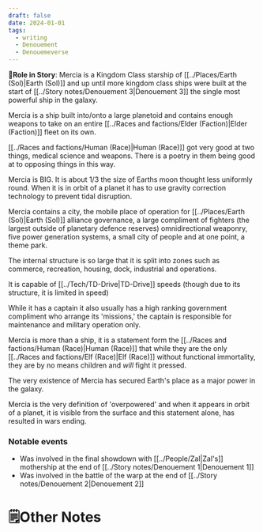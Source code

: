 ```yaml
---
draft: false
date: 2024-01-01
tags:
  - writing
  - Denouement
  - Denouemeverse
---
```

**📜Role in Story**: 
Mercia is a Kingdom Class starship of [[../Places/Earth (Sol)|Earth (Sol)]] and up until more kingdom class ships were built at the start of [[../Story notes/Denouement 3|Denouement 3]] the single most powerful ship in the galaxy.

Mercia is a ship built into/onto a large planetoid and contains enough weapons to take on an entire [[../Races and factions/Elder (Faction)|Elder (Faction)]] fleet on its own. 

[[../Races and factions/Human (Race)|Human (Race)]] got very good at two things, medical science and weapons. There is a poetry in them being good at to opposing things in this way.

Mercia is BIG. It is about 1/3 the size of Earths moon thought less uniformly round. When it is in orbit of a planet it has to use gravity correction technology to prevent tidal disruption.

Mercia contains a city, the mobile place of operation for [[../Places/Earth (Sol)|Earth (Sol)]] alliance governance, a large compliment of fighters (the largest outside of planetary defence reserves) omnidirectional weaponry, five power generation systems, a small city of people and at one point, a theme park. 

The internal structure is so large that it is split into zones such as commerce, recreation, housing, dock, industrial and operations.

It is capable of [[../Tech/TD-Drive|TD-Drive]] speeds (though due to its structure, it is limited in speed)

While it has a captain it also usually has a high ranking government compliment who arrange its 'missions,' the captain is responsible for maintenance and military operation only. 

Mercia is more than a ship, it is a statement form the [[../Races and factions/Human (Race)|Human (Race)]] that while they are the only [[../Races and factions/Elf (Race)|Elf (Race)]] without functional immortality, they are by no means children and *will* fight it pressed.

The very existence of Mercia has secured Earth's place as a major power in the galaxy. 

Mercia is the very definition of 'overpowered' and when it appears in orbit of a planet, it is visible from the surface and this statement alone, has resulted in wars ending. 

### **Notable events**
- Was involved in the final showdown with [[../People/Zal|Zal's]] mothership at the end of [[../Story notes/Denouement 1|Denouement 1]] 
- Was involved in the battle of the warp at the end of [[../Story notes/Denouement 2|Denouement 2]]
# **🗒️Other Notes**
